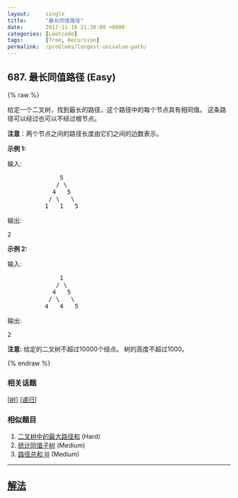 ```yaml
---
layout:     single
title:      "最长同值路径"
date:       2017-11-18 21:30:00 +0800
categories: [Leetcode]
tags:       [Tree, Recursion]
permalink:  /problems/longest-univalue-path/
---
```


## 687. 最长同值路径 (Easy)

{% raw %}

<p>给定一个二叉树，找到最长的路径，这个路径中的每个节点具有相同值。 这条路径可以经过也可以不经过根节点。</p>

<p><strong>注意</strong>：两个节点之间的路径长度由它们之间的边数表示。</p>

<p><strong>示例 1:</strong></p>

<p>输入:</p>

<pre>
              5
             / \
            4   5
           / \   \
          1   1   5
</pre>

<p>输出:</p>

<pre>
2
</pre>

<p><strong>示例 2:</strong></p>

<p>输入:</p>

<pre>
              1
             / \
            4   5
           / \   \
          4   4   5
</pre>

<p>输出:</p>

<pre>
2
</pre>

<p><strong>注意:</strong> 给定的二叉树不超过10000个结点。&nbsp;树的高度不超过1000。</p>

{% endraw %}

### 相关话题
  [[树](https://github.com/openset/leetcode/tree/master/tag/tree/README.md)]
  [[递归](https://github.com/openset/leetcode/tree/master/tag/recursion/README.md)]

### 相似题目
  1. [二叉树中的最大路径和](/problems/binary-tree-maximum-path-sum) (Hard)
  1. [统计同值子树](/problems/count-univalue-subtrees) (Medium)
  1. [路径总和 III](/problems/path-sum-iii) (Medium)

---

## [解法](https://github.com/openset/leetcode/tree/master/problems/longest-univalue-path)
